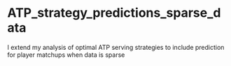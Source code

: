 # ATP_strategy_predictions_sparse_data
I extend my analysis of optimal ATP serving strategies to include prediction for player matchups when data is sparse

